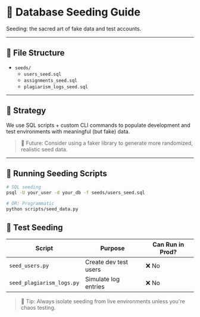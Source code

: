 <!--
START OF: docs/db/seeding.md
Purpose: Document how the database is seeded with initial/test data.
Update Frequency: When new seed data scripts or strategies are added.
-->

# 🌱 Database Seeding Guide

Seeding: the sacred art of fake data and test accounts.

---

## 📁 File Structure

- `seeds/`
  - `users_seed.sql`
  - `assignments_seed.sql`
  - `plagiarism_logs_seed.sql`

---

## 🔄 Strategy

We use SQL scripts + custom CLI commands to populate development and test environments with meaningful (but fake) data.

> 🤖 Future: Consider using a faker library to generate more randomized, realistic seed data.

---

## 🔌 Running Seeding Scripts

```bash
# SQL seeding
psql -U your_user -d your_db -f seeds/users_seed.sql

# OR: Programmatic
python scripts/seed_data.py
```

## 🧪 Test Seeding

| Script                    | Purpose               | Can Run in Prod? |
|---------------------------|-----------------------|------------------|
| `seed_users.py`           | Create dev test users | ❌ No            |
| `seed_plagiarism_logs.py` | Simulate log entries  | ❌ No            |

> 🧙 Tip: Always isolate seeding from live environments unless you're chaos testing.

<!-- END OF: docs/db/seeding.md -->
